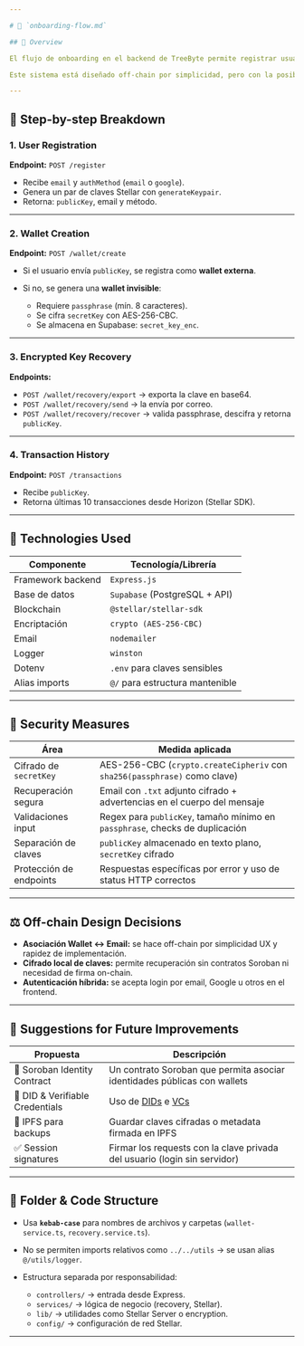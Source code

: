 ```yaml
---

# 📘 `onboarding-flow.md`

## 🧭 Overview

El flujo de onboarding en el backend de TreeByte permite registrar usuarios con métodos de autenticación flexibles (OAuth, email), asociarlos con wallets Stellar (externas o invisibles), y manejar claves secretas de forma segura mediante cifrado y recuperación vía correo electrónico.

Este sistema está diseñado off-chain por simplicidad, pero con la posibilidad de evolucionar hacia soluciones más descentralizadas como Soroban identity contracts o DIDs.

---
```


## 🧩 Step-by-step Breakdown

### 1. **User Registration**

**Endpoint:** `POST /register`

* Recibe `email` y `authMethod` (`email` o `google`).
* Genera un par de claves Stellar con `generateKeypair`.
* Retorna: `publicKey`, email y método.

---

### 2. **Wallet Creation**

**Endpoint:** `POST /wallet/create`

* Si el usuario envía `publicKey`, se registra como **wallet externa**.
* Si no, se genera una **wallet invisible**:

  * Requiere `passphrase` (mín. 8 caracteres).
  * Se cifra `secretKey` con AES-256-CBC.
  * Se almacena en Supabase: `secret_key_enc`.

---

### 3. **Encrypted Key Recovery**

**Endpoints:**

* `POST /wallet/recovery/export` → exporta la clave en base64.
* `POST /wallet/recovery/send` → la envía por correo.
* `POST /wallet/recovery/recover` → valida passphrase, descifra y retorna `publicKey`.

---

### 4. **Transaction History**

**Endpoint:** `POST /transactions`

* Recibe `publicKey`.
* Retorna últimas 10 transacciones desde Horizon (Stellar SDK).

---

## 🧰 Technologies Used

| Componente        | Tecnología/Librería             |
| ----------------- | ------------------------------- |
| Framework backend | `Express.js`                    |
| Base de datos     | `Supabase` (PostgreSQL + API)   |
| Blockchain        | `@stellar/stellar-sdk`          |
| Encriptación      | `crypto (AES-256-CBC)`          |
| Email             | `nodemailer`                    |
| Logger            | `winston`                       |
| Dotenv            | `.env` para claves sensibles    |
| Alias imports     | `@/` para estructura mantenible |

---

## 🔐 Security Measures

| Área                    | Medida aplicada                                                              |
| ----------------------- | ---------------------------------------------------------------------------- |
| Cifrado de `secretKey`  | AES-256-CBC (`crypto.createCipheriv` con `sha256(passphrase)` como clave)    |
| Recuperación segura     | Email con `.txt` adjunto cifrado + advertencias en el cuerpo del mensaje     |
| Validaciones input      | Regex para `publicKey`, tamaño mínimo en `passphrase`, checks de duplicación |
| Separación de claves    | `publicKey` almacenado en texto plano, `secretKey` cifrado                   |
| Protección de endpoints | Respuestas específicas por error y uso de status HTTP correctos              |

---

## ⚖️ Off-chain Design Decisions

* **Asociación Wallet ↔ Email:** se hace off-chain por simplicidad UX y rapidez de implementación.
* **Cifrado local de claves:** permite recuperación sin contratos Soroban ni necesidad de firma on-chain.
* **Autenticación híbrida:** se acepta login por email, Google u otros en el frontend.

---

## 🔮 Suggestions for Future Improvements

| Propuesta                       | Descripción                                                                                  |
| ------------------------------- | -------------------------------------------------------------------------------------------- |
| 🧾 Soroban Identity Contract    | Un contrato Soroban que permita asociar identidades públicas con wallets                     |
| 🪪 DID & Verifiable Credentials | Uso de [DIDs](https://w3c.github.io/did-core/) e [VCs](https://www.w3.org/TR/vc-data-model/) |
| 🔗 IPFS para backups            | Guardar claves cifradas o metadata firmada en IPFS                                           |
| ✅ Session signatures            | Firmar los requests con la clave privada del usuario (login sin servidor)                    |

---

## 📁 Folder & Code Structure

* Usa **`kebab-case`** para nombres de archivos y carpetas (`wallet-service.ts`, `recovery.service.ts`).
* No se permiten imports relativos como `../../utils` → se usan alias `@/utils/logger`.
* Estructura separada por responsabilidad:

  * `controllers/` → entrada desde Express.
  * `services/` → lógica de negocio (recovery, Stellar).
  * `lib/` → utilidades como Stellar Server o encryption.
  * `config/` → configuración de red Stellar.

---

